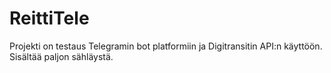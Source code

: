 # ReittiTele

Projekti on testaus Telegramin bot platformiin ja Digitransitin API:n käyttöön. Sisältää paljon sähläystä.